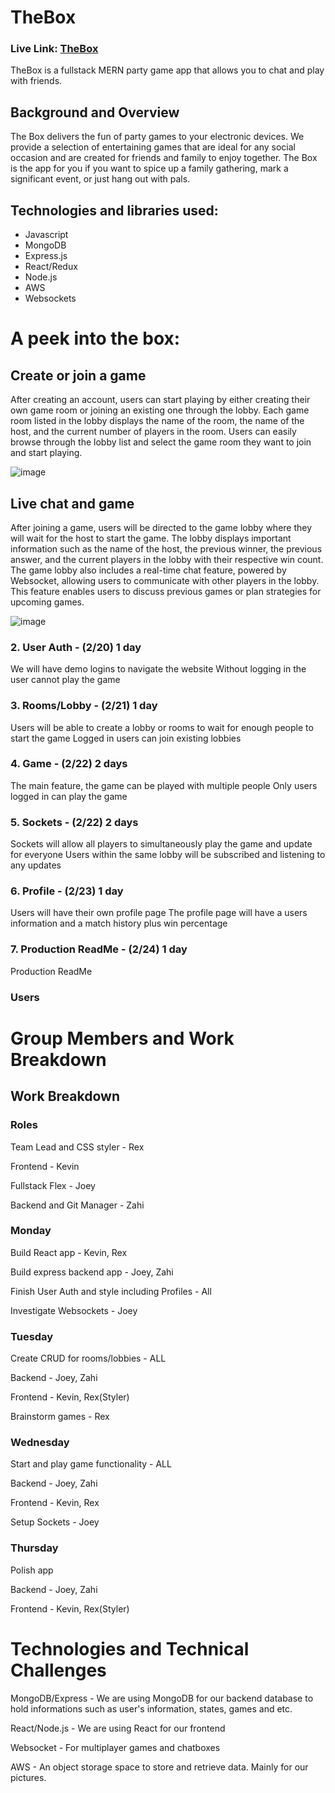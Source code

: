 # TheBox

### Live Link: [TheBox](https://the-box.social/)

TheBox is a fullstack MERN party game app that allows you to chat and play with friends.

## Background and Overview

The Box delivers the fun of party games to your electronic devices. We provide a selection of entertaining games that are ideal for any social occasion and are created for friends and family to enjoy together. The Box is the app for you if you want to spice up a family gathering, mark a significant event, or just hang out with pals.

## Technologies and libraries used:
- Javascript
- MongoDB
- Express.js
- React/Redux
- Node.js
- AWS
- Websockets

# A peek into the box:

## Create or join a game

After creating an account, users can start playing by either creating their own game room or joining an existing one through the lobby. Each game room listed in the lobby displays the name of the room, the name of the host, and the current number of players in the room. Users can easily browse through the lobby list and select the game room they want to join and start playing.

![image](https://github.com/junjiequ1459/TheBox/assets/30753677/dd577c1d-0580-453f-bad1-6ad33b4b5f75)

## Live chat and game

After joining a game, users will be directed to the game lobby where they will wait for the host to start the game. The lobby displays important information such as the name of the host, the previous winner, the previous answer, and the current players in the lobby with their respective win count. The game lobby also includes a real-time chat feature, powered by Websocket, allowing users to communicate with other players in the lobby. This feature enables users to discuss previous games or plan strategies for upcoming games.

![image](https://github.com/junjiequ1459/TheBox/assets/30753677/1bc9d6d5-b550-4541-a4fa-4f1c763bd5bb)


### 2. User Auth - (2/20) 1 day
   We will have demo logins to navigate the website
   Without logging in the user cannot play the game
### 3. Rooms/Lobby - (2/21) 1 day
   Users will be able to create a lobby or rooms to wait for enough people to start the game
   Logged in users can join existing lobbies
### 4. Game - (2/22) 2 days
   The main feature, the game can be played with multiple people
   Only users logged in can play the game
### 5. Sockets - (2/22) 2 days
   Sockets will allow all players to simultaneously play the game and update for everyone
   Users within the same lobby will be subscribed and listening to any updates
### 6. Profile - (2/23) 1 day
   Users will have their own profile page
   The profile page will have a users information and a match history plus win percentage
### 7. Production ReadMe - (2/24) 1 day
   Production ReadMe
   
   
### Users

# Group Members and Work Breakdown

## Work Breakdown

### Roles

Team Lead and CSS styler - Rex

Frontend - Kevin

Fullstack Flex - Joey

Backend and Git Manager - Zahi

### Monday

Build React app - Kevin, Rex

Build express backend app - Joey, Zahi

Finish User Auth and style including Profiles - All

Investigate Websockets - Joey

### Tuesday

Create CRUD for rooms/lobbies - ALL

Backend - Joey, Zahi

Frontend - Kevin, Rex(Styler)

Brainstorm games - Rex

### Wednesday

Start and play game functionality - ALL

Backend - Joey, Zahi

Frontend - Kevin, Rex

Setup Sockets - Joey

### Thursday

Polish app

Backend - Joey, Zahi

Frontend - Kevin, Rex(Styler)

# Technologies and Technical Challenges

MongoDB/Express - We are using MongoDB for our backend database to hold informations such as user's information, states, games and etc.

React/Node.js - We are using React for our frontend

Websocket - For multiplayer games and chatboxes

AWS - An object storage space to store and retrieve data. Mainly for our pictures.
